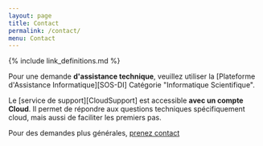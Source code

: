 ```yaml
---
layout: page
title: Contact
permalink: /contact/
menu: Contact
---
```


{% include link_definitions.md %}

Pour une demande **d'assistance technique**, veuillez utiliser la [Plateforme d'Assistance Informatique][SOS-DI] Catégorie "Informatique Scientifique".

Le [service de support][CloudSupport] est accessible
**avec un compte Cloud**. 
Il permet de répondre aux questions techniques spécifiquement cloud, mais aussi de faciliter les premiers pas. 

Pour des demandes plus générales, [prenez contact](mailto:{{site.email}})

